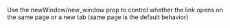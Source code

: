 Use the newWindow/new_window prop to control whether the link opens on the same page or a new tab (same page is the default behavior)
